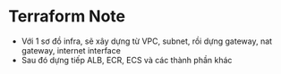 # Terraform Note

- Với 1 sơ đồ infra, sẽ xây dựng từ VPC, subnet, rồi dựng gateway, nat gateway, internet interface
- Sau đó dựng tiếp ALB, ECR, ECS và các thành phần khác
